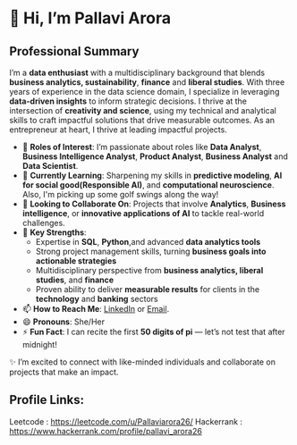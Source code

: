 # 👋 Hi, I’m Pallavi Arora  

## Professional Summary   
I’m a **data enthusiast** with a multidisciplinary background that blends **business analytics, sustainability**, **finance** and **liberal studies**. With three years of experience in the data science domain, I specialize in leveraging **data-driven insights** to inform strategic decisions. 
I thrive at the intersection of **creativity and science**, using my technical and analytical skills to craft impactful solutions that drive measurable outcomes.  As an entrepreneur at heart, I thrive at leading impactful projects. 

- 👀 **Roles of Interest**: I’m passionate about roles like **Data Analyst**, **Business Intelligence Analyst**, **Product Analyst**, **Business Analyst** and **Data Scientist**.  
- 🌱 **Currently Learning**: Sharpening my skills in **predictive modeling**, **AI for social good(Responsible AI)**, and **computational neuroscience**. Also, I'm picking up some golf swings along the way!  
- 💞️ **Looking to Collaborate On**: Projects that involve **Analytics**, **Business intelligence**, or **innovative applications of AI** to tackle real-world challenges.  
- 💪 **Key Strengths**:  
  - Expertise in **SQL**, **Python**,and advanced **data analytics tools**  
  - Strong project management skills, turning **business goals into actionable strategies**  
  - Multidisciplinary perspective from **business analytics, liberal studies**, and **finance**  
  - Proven ability to deliver **measurable results** for clients in the **technology** and **banking** sectors  
- 📫 **How to Reach Me**: [LinkedIn](https://www.linkedin.com/in/arorapallavi26/) or [Email](mailto:pallavi.arora26@outlook.com).  
- 😄 **Pronouns**: She/Her  
- ⚡ **Fun Fact**: I can recite the first **50 digits of pi** — let’s not test that after midnight!  

✨ I’m excited to connect with like-minded individuals and collaborate on projects that make an impact. 


## Profile Links:   

Leetcode : https://leetcode.com/u/Pallaviarora26/
Hackerrank : https://www.hackerrank.com/profile/pallavi_arora26

<!---
ispal26/ispal26 is a ✨ special ✨ repository because its `README.md` (this file) appears on your GitHub profile.
You can click the Preview link to take a look at your changes.
--->

